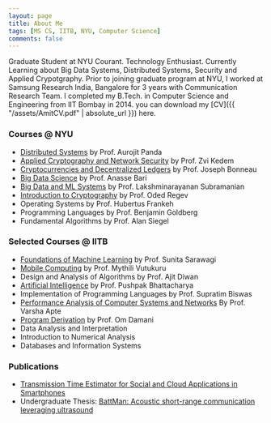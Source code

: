 ```yaml
---
layout: page
title: About Me
tags: [MS CS, IITB, NYU, Computer Science]
comments: false
---
```


Graduate Student at NYU Courant. Technology Enthusiast. Currently Learning about Big Data Systems, Distributed Systems, Security and Applied Crypotgraphy. Prior to joining graduate program at NYU, I worked at Samsung Research India, Bangalore for 3 years with Communication Research Team. I completed my B.Tech. in Computer Science and Engineering from IIT Bombay in 2014.
you can download my [CV]({{ "/assets/AmitCV.pdf" | absolute_url }}) here.

### Courses @ NYU
* [Distributed Systems]({{"https://cs.nyu.edu/courses/fall18/CSCI-GA.3033-002/"}}) by Prof. Aurojit Panda
* [Applied Cryptography and Network Security]({{"https://cs.nyu.edu/kedem/3205/3205.pdf"}}) by Prof. Zvi Kedem
* [Cryptocurrencies and Decentralized Ledgers]({{"https://cs.nyu.edu/courses/fall18/CSCI-GA.3033-019/"}}) by Prof. Joseph Bonneau
* [Big Data Science]({{"https://cs.nyu.edu/~abari/TeachingBDS.html"}}) by Prof. Anasse Bari
* [Big Data and ML Systems]({{"https://cs.nyu.edu/courses/fall17/CSCI-GA.3033-016/"}}) by Prof. Lakshminarayanan Subramanian
* [Introduction to Cryptography]({{"https://cims.nyu.edu/~regev/teaching/crypto_fall_2017/"}}) by Prof. Oded Regev
* Operating Systems by Prof. Hubertus Frankeh
* Programming Languages by Prof. Benjamin Goldberg
* Fundamental Algorithms by Prof. Alan Siegel

### Selected Courses @ IITB
* [Foundations of Machine Learning]({{"https://www.cse.iitb.ac.in/~sunita/cs725/"}}) by Prof. Sunita Sarawagi
* [Mobile Computing]({{"https://www.cse.iitb.ac.in/~mythili/teaching/cs653_spring2014/index.html"}}) by Prof. Mythili Vutukuru
* Design and Analysis of Algorithms by Prof. Ajit Diwan
* [Artificial Intelligence]({{"https://www.cse.iitb.ac.in/~cs344/"}}) by Prof. Pushpak Bhattacharya
* Implementation of Programming Languages by Prof. Supratim Biswas
* [Performance Analysis of Computer Systems and Networks]({{"http://www.cse.iitb.ac.in/panda/courses/cs681"}}) By Prof. Varsha Apte
* [Program Derivation]({{"https://www.cse.iitb.ac.in/~damani/CS420/logistics.pdf"}}) by Prof. Om Damani
* Data Analysis and Interpretation
* Introduction to Numerical Analysis
* Databases and Information Systems 

### Publications
* [Transmission Time Estimator for Social and Cloud Applications in Smartphones]({{"http://ieeexplore.ieee.org/document/7925833/"}})
* Undergraduate Thesis: [BattMan: Acoustic short-range communication leveraging ultrasound]({{"/assets/btp.pdf"}})
